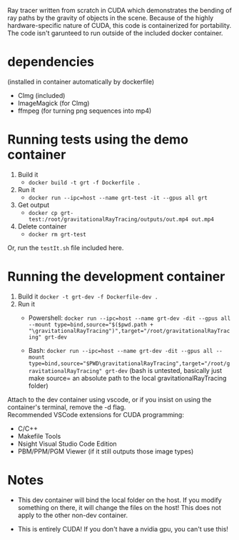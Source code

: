 Ray tracer written from scratch in CUDA which demonstrates the bending of ray paths by the gravity of objects 
in the scene. Because of the highly hardware-specific nature of CUDA, this code is containerized for 
portability. The code isn't garunteed to run outside of the included docker container.

# dependencies
(installed in container automatically by dockerfile)  
- CImg (included)
- ImageMagick (for CImg)
- ffmpeg (for turning png sequences into mp4)

# Running tests using the demo container
1. Build it
   - `docker build -t grt -f Dockerfile .`
2. Run it
   - `docker run --ipc=host --name grt-test -it --gpus all grt`
3. Get output
   - `docker cp grt-test:/root/gravitationalRayTracing/outputs/out.mp4 out.mp4`
4. Delete container
   - `docker rm grt-test`

Or, run the `testIt.sh` file included here.

# Running the development container
1. Build it
`docker -t grt-dev -f Dockerfile-dev .`
2. Run it
    - Powershell: `docker run --ipc=host --name grt-dev -dit --gpus all --mount type=bind,source="$($pwd.path + "\gravitationalRayTracing")",target="/root/gravitationalRayTracing" grt-dev`

    - Bash: `docker run --ipc=host --name grt-dev -dit --gpus all --mount type=bind,source="$PWD\gravitationalRayTracing",target="/root/gravitationalRayTracing" grt-dev`
(bash is untested, basically just make source= an absolute path to the local gravitationalRayTracing folder)  

Attach to the dev container using vscode, or if you insist on using the container's terminal, remove the -d flag.  
Recommended VSCode extensions for CUDA programming:
- C/C++
- Makefile Tools
- Nsight Visual Studio Code Edition
- PBM/PPM/PGM Viewer (if it still outputs those image types)

# Notes
- This dev container will bind the local folder on the host. If you modify something on there, it will change the files on the host! This does not apply to the other non-dev container.

- This is entirely CUDA! If you don't have a nvidia gpu, you can't use this!